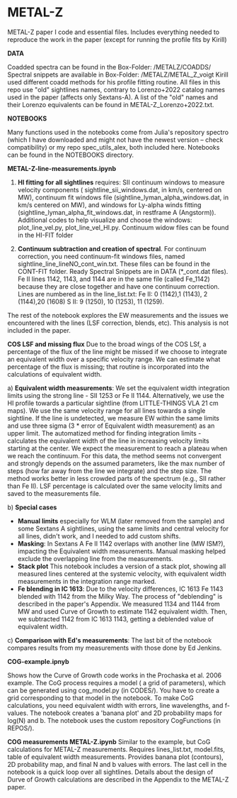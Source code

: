 # METAL-Z
METAL-Z paper I code and essential files. Includes everything needed to reproduce the work in the paper (except for running the profile fits by Kirill)

**DATA**

Coadded spectra can be found in the Box-Folder: /METALZ/COADDS/
Spectral snippets are available in Box-Folder: /METALZ/METAL_Z_voigt 
Kirill used different coadd methods for his profile fitting routine.
All files in this repo use "old" sightlines names, contrary to Lorenzo+2022 catalog names used in the paper (affects only Sextans-A). A list of the "old" names and their Lorenzo equivalents can be found in METAL-Z_Lorenzo+2022.txt.

**NOTEBOOKS**

Many functions used in the notebooks come from Julia's repository spectro (which I have downloaded and might not have the newest version – check compatibility) or my repo spec_utils_alex, both included here. Notebooks can be found in the NOTEBOOKS directory.

**METAL-Z-line-measurements.ipynb**
1.	**HI fitting for all sightlines** requires: SII continuum windows to measure velocity components ( sightline_sii_windows.dat, in km/s, centered on MW), continuum fit windows file (sightline_lyman_alpha_windows.dat, in km/s  centered on MW), and windows for Ly-alpha winds fitting (sightline_lyman_alpha_fit_windows.dat, in restframe A (Angstorm)). Additional codes to help visualize and choose the windows: plot_line_vel.py, plot_line_vel_HI.py. Continuum widow files can be found in the HI-FIT folder

2.	**Continuum subtraction and creation of spectral**. For continuum correction, you need continuum-fit windows files, named sightline_line_lineNO_cont_win.txt. These files can be found in the CONT-FIT folder. Ready Spectral Snippets are in DATA (*_cont.dat files). Fe II lines 1142, 1143, and 1144 are in the same file (called Fe_1142) because they are close together and have one continuum correction.
Lines are numbered as in the line_list.txt: Fe II: 0 (1142),1 (1143), 2 (1144),20 (1608) S II: 9 (1250), 10 (1253), 11 (1259).

The rest of the notebook explores the EW measurements and the issues we encountered with the lines (LSF correction, blends, etc). This analysis is not included in the paper.

**COS LSF and missing flux**
Due to the broad wings of the COS LSf, a percentage of the flux of the line might be missed if we choose to integrate an equivalent width over a specific velocity range. We can estimate what percentage of the flux is missing; that routine is incorporated into the calculations of equivalent width. 

a) **Equivalent width measurements**: We set the equivalent width integration limits using the strong line - SII 1253 or Fe II 1144. Alternatively, we use the HI profile towards a particular sightline (from LITTLE-THINGS VLA 21 cm maps). We use the same velocity range for all lines towards a single sightline. If the line is undetected, we measure EW within the same limits and use three sigma (3 * error of Equivalent width measurement) as an upper limit. The automatized method for finding integration limits - calculates the equivalent width of the line in increasing velocity limits starting at the center. We expect the measurement to reach a plateau when we reach the continuum. For this data, the method seems not convergent and strongly depends on the assumed parameters, like the max number of steps (how far away from the line we integrate) and the step size. The method works better in less crowded parts of the spectrum (e.g., SII rather than Fe II). LSF percentage is calculated over the same velocity limits and saved to the measurements file.

b) **Special cases**
  - **Manual limits** especially for WLM (later removed from the sample) and some Sextans A sightlines, using the same limits and central velocity for all lines, didn't work, and I needed to add custom shifts.
  - **Masking**: In Sextans A Fe II 1142 overlaps with another line (MW ISM?), impacting the Equivalent width measurements. Manual masking helped exclude the overlapping line from the measurements.
  - **Stack plot** This notebook includes a version of a stack plot, showing all measured lines centered at the systemic velocity, with equivalent width measurements in the integration range marked.
  - **Fe blending in IC 1613**: Due to the velocity differences, IC 1613 Fe 1143 blended with 1142 from the Milky Way. The process of "deblending" is described in the paper's Appendix. We measured 1134 and 1144 from MW and used Curve of Growth to estimate 1142 equivalent width. Then, we subtracted 1142 from IC 1613 1143, getting a deblended value of equivalent width. 

c) **Comparison with Ed's measurements**: The last bit of the notebook compares results from my measurements with those done by Ed Jenkins.

**COG-example.ipnyb**

Shows how the Curve of Growth code works in the Prochaska et al. 2006 example.
The CoG process requires a model ( a grid of parameters), which can be generated using cog_model.py (in CODES/). You have to create a grid corresponding to that model in the notebook. To make CoG calculations, you need equivalent width with errors, line wavelengths, and f-values. The notebook creates a 'banana plot' and 2D probability maps for log(N) and b. 
The notebook uses the custom repository CogFunctions (in REPOS/).

**COG measurements METAL-Z.ipynb**
Similar to the example, but CoG calculations for METAL-Z measurements. Requires lines_list.txt, model.fits, table of equivalent width measurements. Provides banana plot (contours), 2D probability map, and final N and b values with errors. The last cell in the notebook is a quick loop over all sightlines.
Details about the design of Durve of Growth calculations are described in the Appendix to the METAL-Z paper.
